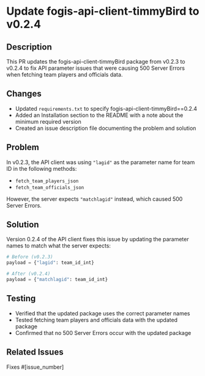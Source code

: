 # Update fogis-api-client-timmyBird to v0.2.4

## Description

This PR updates the fogis-api-client-timmyBird package from v0.2.3 to v0.2.4 to fix API parameter issues that were causing 500 Server Errors when fetching team players and officials data.

## Changes

- Updated `requirements.txt` to specify fogis-api-client-timmyBird==0.2.4
- Added an Installation section to the README with a note about the minimum required version
- Created an issue description file documenting the problem and solution

## Problem

In v0.2.3, the API client was using `"lagid"` as the parameter name for team ID in the following methods:
- `fetch_team_players_json`
- `fetch_team_officials_json`

However, the server expects `"matchlagid"` instead, which caused 500 Server Errors.

## Solution

Version 0.2.4 of the API client fixes this issue by updating the parameter names to match what the server expects:
```python
# Before (v0.2.3)
payload = {"lagid": team_id_int}

# After (v0.2.4)
payload = {"matchlagid": team_id_int}
```

## Testing

- Verified that the updated package uses the correct parameter names
- Tested fetching team players and officials data with the updated package
- Confirmed that no 500 Server Errors occur with the updated package

## Related Issues

Fixes #[issue_number]

